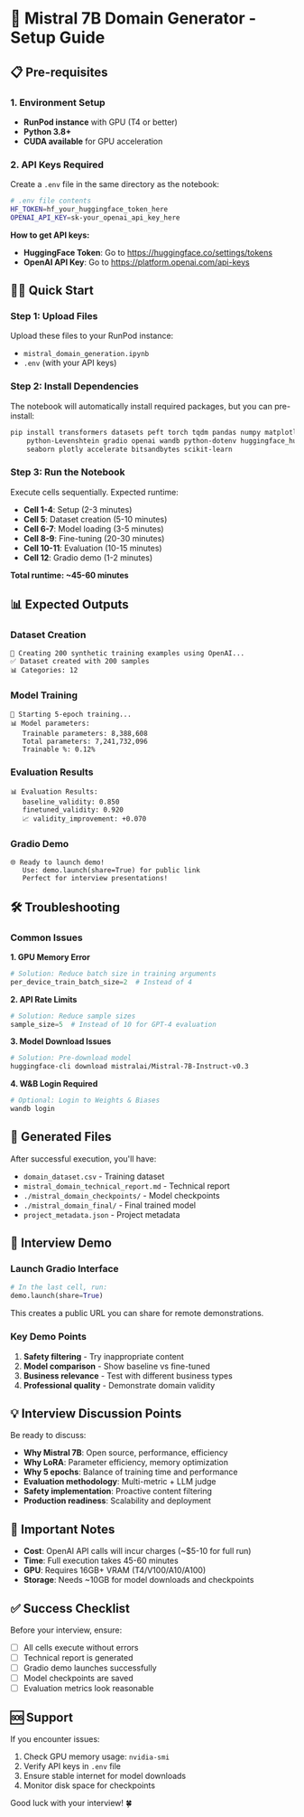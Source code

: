 # 🚀 Mistral 7B Domain Generator - Setup Guide

## 📋 Pre-requisites

### 1. Environment Setup
- **RunPod instance** with GPU (T4 or better)
- **Python 3.8+** 
- **CUDA available** for GPU acceleration

### 2. API Keys Required
Create a `.env` file in the same directory as the notebook:

```bash
# .env file contents
HF_TOKEN=hf_your_huggingface_token_here
OPENAI_API_KEY=sk-your_openai_api_key_here
```

**How to get API keys:**
- **HuggingFace Token**: Go to https://huggingface.co/settings/tokens
- **OpenAI API Key**: Go to https://platform.openai.com/api-keys

## 🏃‍♂️ Quick Start

### Step 1: Upload Files
Upload these files to your RunPod instance:
- `mistral_domain_generation.ipynb`
- `.env` (with your API keys)

### Step 2: Install Dependencies
The notebook will automatically install required packages, but you can pre-install:

```bash
pip install transformers datasets peft torch tqdm pandas numpy matplotlib \
    python-Levenshtein gradio openai wandb python-dotenv huggingface_hub \
    seaborn plotly accelerate bitsandbytes scikit-learn
```

### Step 3: Run the Notebook
Execute cells sequentially. Expected runtime:
- **Cell 1-4**: Setup (2-3 minutes)
- **Cell 5**: Dataset creation (5-10 minutes)
- **Cell 6-7**: Model loading (3-5 minutes)  
- **Cell 8-9**: Fine-tuning (20-30 minutes)
- **Cell 10-11**: Evaluation (10-15 minutes)
- **Cell 12**: Gradio demo (1-2 minutes)

**Total runtime: ~45-60 minutes**

## 📊 Expected Outputs

### Dataset Creation
```
🎯 Creating 200 synthetic training examples using OpenAI...
✅ Dataset created with 200 samples
📊 Categories: 12
```

### Model Training
```
🚀 Starting 5-epoch training...
📊 Model parameters:
   Trainable parameters: 8,388,608
   Total parameters: 7,241,732,096
   Trainable %: 0.12%
```

### Evaluation Results
```
📊 Evaluation Results:
   baseline_validity: 0.850
   finetuned_validity: 0.920
   📈 validity_improvement: +0.070
```

### Gradio Demo
```
🌐 Ready to launch demo!
   Use: demo.launch(share=True) for public link
   Perfect for interview presentations!
```

## 🛠️ Troubleshooting

### Common Issues

**1. GPU Memory Error**
```python
# Solution: Reduce batch size in training arguments
per_device_train_batch_size=2  # Instead of 4
```

**2. API Rate Limits**
```python
# Solution: Reduce sample sizes
sample_size=5  # Instead of 10 for GPT-4 evaluation
```

**3. Model Download Issues**
```bash
# Solution: Pre-download model
huggingface-cli download mistralai/Mistral-7B-Instruct-v0.3
```

**4. W&B Login Required**
```bash
# Optional: Login to Weights & Biases
wandb login
```

## 📁 Generated Files

After successful execution, you'll have:
- `domain_dataset.csv` - Training dataset
- `mistral_domain_technical_report.md` - Technical report
- `./mistral_domain_checkpoints/` - Model checkpoints
- `./mistral_domain_final/` - Final trained model
- `project_metadata.json` - Project metadata

## 🎯 Interview Demo

### Launch Gradio Interface
```python
# In the last cell, run:
demo.launch(share=True)
```

This creates a public URL you can share for remote demonstrations.

### Key Demo Points
1. **Safety filtering** - Try inappropriate content
2. **Model comparison** - Show baseline vs fine-tuned
3. **Business relevance** - Test with different business types
4. **Professional quality** - Demonstrate domain validity

## 💡 Interview Discussion Points

Be ready to discuss:
- **Why Mistral 7B**: Open source, performance, efficiency
- **Why LoRA**: Parameter efficiency, memory optimization
- **Why 5 epochs**: Balance of training time and performance
- **Evaluation methodology**: Multi-metric + LLM judge
- **Safety implementation**: Proactive content filtering
- **Production readiness**: Scalability and deployment

## 🚨 Important Notes

- **Cost**: OpenAI API calls will incur charges (~$5-10 for full run)
- **Time**: Full execution takes 45-60 minutes
- **GPU**: Requires 16GB+ VRAM (T4/V100/A10/A100)
- **Storage**: Needs ~10GB for model downloads and checkpoints

## ✅ Success Checklist

Before your interview, ensure:
- [ ] All cells execute without errors
- [ ] Technical report is generated
- [ ] Gradio demo launches successfully
- [ ] Model checkpoints are saved
- [ ] Evaluation metrics look reasonable

## 🆘 Support

If you encounter issues:
1. Check GPU memory usage: `nvidia-smi`
2. Verify API keys in `.env` file
3. Ensure stable internet for model downloads
4. Monitor disk space for checkpoints

Good luck with your interview! 🍀